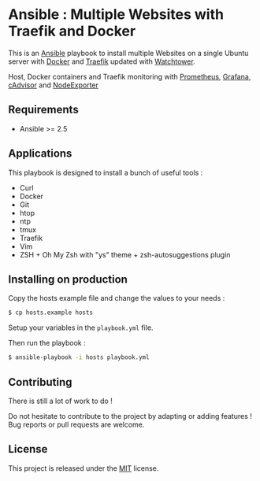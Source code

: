 # Ansible : Multiple Websites with Traefik and Docker

This is an [Ansible](https://www.ansible.com) playbook to install multiple Websites on a single Ubuntu server with [Docker](https://www.docker.com) and [Traefik](https://traefik.io) updated with [Watchtower](https://github.com/v2tec/watchtower).

Host, Docker containers and Traefik monitoring with [Prometheus](https://prometheus.io), [Grafana](https://grafana.com), [cAdvisor](https://github.com/google/cadvisor) and [NodeExporter](https://github.com/prometheus/node_exporter)

## Requirements

+ Ansible >= 2.5

## Applications

This playbook is designed to install a bunch of useful tools :

+ Curl
+ Docker
+ Git
+ htop
+ ntp
+ tmux
+ Traefik
+ Vim
+ ZSH + Oh My Zsh with "ys" theme + zsh-autosuggestions plugin

## Installing on production

Copy the hosts example file and change the values to your needs :

```bash
$ cp hosts.example hosts
```

Setup your variables in the ```playbook.yml``` file.

Then run the playbook :

```bash
$ ansible-playbook -i hosts playbook.yml
```

## Contributing

There is still a lot of work to do !

Do not hesitate to contribute to the project by adapting or adding features ! Bug reports or pull requests are welcome.

## License

This project is released under the [MIT](http://opensource.org/licenses/MIT) license.
